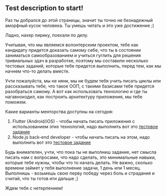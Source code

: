## Test description to start!

Раз ты добрался до этой страницы, значит ты точно не безнадежный аморфный кусок человека. Ты умешь читать и это уже достижение ;)

Ладно, нахер лирику, поехали по делу.

Учитывая, что мы являемся волонтерским проектом, тебе как кандидату придется доказать самому себе, что ты в состоянии заниматься самообразованием и учиться гуглить для решения тривиальных здач в разработке, поэтому мы составили несколько тестовых заданий, которые тебе придется выполнить, перед тем, как мы начнем что-то делать вместе.

Учти пожалуйста, мы не няни, мы не будем тебя учить писать циклы или рассказывать тебе, что такое ООП, с такими базисами тебе придется разобраться самому. А вот как использовать технологию и где ты нагавнокодил, как построить архитектуру приложения, мы тебе поможем.

Какие варианты менторства доступны на сегодня:

1. Flutter (Android/iOS) - чтобы начать писать приложения с использованием этих технологий, надо выполнить вот это [тестовое задание](test_flutter.md)
2. Node.js back-end developer - чтобы начать писать на этом, надо выполнить вот это [тестовое задание](test_backend.md)

Будь внимателен, учти, что пока ты не выполниш задание, нет смысла писать нам с вопросами, что надо сделать, это минимальные навыки, которые тебе нужны, чтобы что то начать делать. Не важно, сколько времени займет у тебя выполнение задачи, 1 день или 1 месяц. Выполнишь - возьмешь свою перву победу через боль и страдания и считай, что ты готов ити дальше ;)

Ждем тебя с нетерпением!
